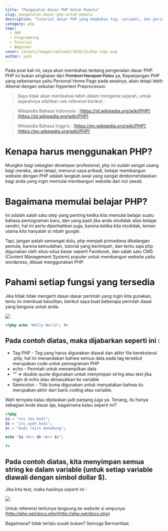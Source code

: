 ```yaml
---
title: "Pengenalan Dasar PHP Untuk Pemula"
slug: pengenalan-dasar-php-untuk-pemula
description: "Tutorial dasar PHP yang membahas tag, variabel, dan perintah dasar melalui contoh kode sederhana untuk pemula."
category: php
tags:
  - PHP
  - Programming
  - Tutorial
  - Beginner
cover: /assets/images/uploads/2018/12/php-logo.png
author: yadi
---
```


Pada post kali ini, saya akan membahas tentang pengenalan dasar PHP. PHP ini bukan singkatan dari ~~Pemberi Harapan Palsu~~ ya, Kepanjangan PHP yang sebenarnya yaitu Personal Home Page pada awalnya, akan tetapi lebih dikenal dengan sebutan Hypertext Preprocessor.

> Saya tidak akan membahas lebih dalam mengenai sejarah, untuk sejarahnya silahkan cek referensi berikut :


> Wikipedia Bahasa Indonesia : [https://id.wikipedia.org/wiki/PHP](https://id.wikipedia.org/wiki/PHP)

> Wikipedia Bahasa Inggris : [https://en.wikipedia.org/wiki/PHP](https://en.wikipedia.org/wiki/PHP)

# Kenapa harus menggunakan PHP?
Mungkin bagi sebagian developer profesional, php ini sudah sangat usang bagi mereka, akan tetapi, menurut saya pribadi, belajar membangun website dengan PHP adalah langkah awal yang sangat direkomendasikan bagi anda yang ingin memulai membangun website dari nol (awal).

# Bagaimana memulai belajar PHP? 
Ini adalah salah satu step yang penting ketika kita memulai belajar suatu bahasa pemograman baru, dan yang pasti jika anda otodidak alias belajar sendiri, hal ini perlu diperhatikan juga, karena ketika kita otodidak, teman utama kita hanyalah si mbah google.

Tapi, jangan patah semangat dulu, php menjadi primadona dikalangan pemula, karena kemudahan, tutorial yang berlimpah, dan tentu saja php digunakan oleh situs-situs besar seperti Facebook, dan salah satu CMS (Content Management System) populer untuk membangun website yaitu wordpress, dibuat menggunakan PHP.

# Pahami setiap fungsi yang tersedia
Jika tidak tidak mengerti dasar-dasar perintah yang ingin kita gunakan, tentu ini membuat kesulitan, berikut saya buat beberapa perintah dasar yang berguna untuk anda.

![](/assets/images/uploads/2018/12/Pengenalan-Dasar-PHP-Untuk-Pemula-Hello-World.png)

```php
<?php echo "Hello World"; ?>
```

## Pada contoh diatas, maka dijabarkan seperti ini :
* Tag PHP - Tag yang harus digunakan diawal dan akhir file berekstensi .php, hal ini menandakan bahwa semua data pada tag tersebut merupakan code untuk pemograman PHP
* echo - Perintah untuk menampilkan data 
* “” => double quote digunakan untuk menyimpan string atau text jika ingin di echo atau dimasukkan ke variable
* Semicolon - Titik koma digunakan untuk menyatakan bahwa itu merupakan akhir dari baris coding atau variable.

Wah ternyata kalau dijelaskan jadi panjang juga ya. Tenang, itu hanya sebagian kode dasar aja, bagaimana kalau seperti ini?

```php
<?php 
$a = "ini ibu budi";
$b = "ini ayah budi";
$c = "budi rajin menabung";

echo "$a <br> $b <br> $c";

?>
```

## Pada contoh diatas, kita menyimpan semua string ke dalam variable (untuk setiap variable diawali dengan simbol dollar $).

Jika kita test, maka hasilnya seperti ini :

![](/assets/images/uploads/2018/12/Pengenalan-Dasar-PHP-Untuk-Pemula-Ini-Budi.png)

Untuk referensi tentunya langsung ke website si empunya: [http://php.net/docs.php](http://php.net/docs.php)

Bagaimana? tidak terlalu susah bukan?
Semoga Bermanfaat.
